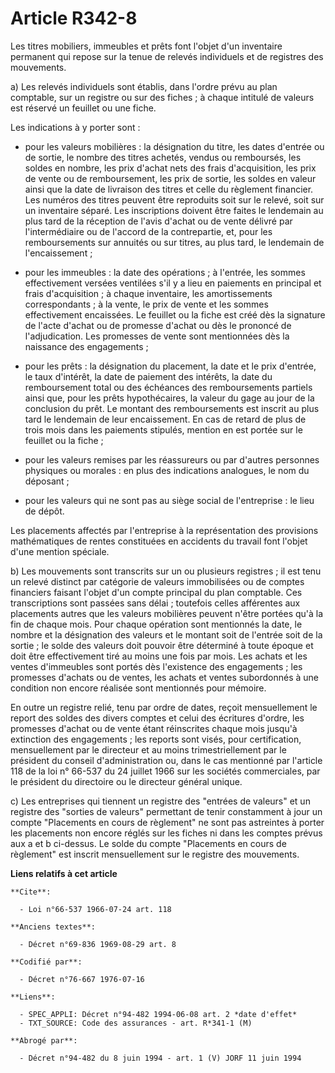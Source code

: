 # Article R342-8

Les titres mobiliers, immeubles et prêts font l'objet d'un inventaire permanent qui repose sur la tenue de relevés
individuels et de registres des mouvements.

a) Les relevés individuels sont établis, dans l'ordre prévu au plan comptable, sur un registre ou sur des fiches ; à chaque
intitulé de valeurs est réservé un feuillet ou une fiche.

Les indications à y porter sont :

- pour les valeurs mobilières : la désignation du titre, les dates d'entrée ou de sortie, le nombre des titres achetés,
vendus ou remboursés, les soldes en nombre, les prix d'achat nets des frais d'acquisition, les prix de vente ou de
remboursement, les prix de sortie, les soldes en valeur ainsi que la date de livraison des titres et celle du règlement
financier. Les numéros des titres peuvent être reproduits soit sur le relevé, soit sur un inventaire séparé. Les inscriptions
doivent être faites le lendemain au plus tard de la réception de l'avis d'achat ou de vente délivré par l'intermédiaire ou de
l'accord de la contrepartie, et, pour les remboursements sur annuités ou sur titres, au plus tard, le lendemain de
l'encaissement ;

- pour les immeubles : la date des opérations ; à l'entrée, les sommes effectivement versées ventilées s'il y a lieu en
paiements en principal et frais d'acquisition ; à chaque inventaire, les amortissements correspondants ; à la vente, le prix
de vente et les sommes effectivement encaissées. Le feuillet ou la fiche est créé dès la signature de l'acte d'achat ou de
promesse d'achat ou dès le prononcé de l'adjudication. Les promesses de vente sont mentionnées dès la naissance des
engagements ;

- pour les prêts : la désignation du placement, la date et le prix d'entrée, le taux d'intérêt, la date de paiement des
intérêts, la date du remboursement total ou des échéances des remboursements partiels ainsi que, pour les prêts
hypothécaires, la valeur du gage au jour de la conclusion du prêt. Le montant des remboursements est inscrit au plus tard le
lendemain de leur encaissement. En cas de retard de plus de trois mois dans les paiements stipulés, mention en est portée sur
le feuillet ou la fiche ;

- pour les valeurs remises par les réassureurs ou par d'autres personnes physiques ou morales : en plus des indications
analogues, le nom du déposant ;

- pour les valeurs qui ne sont pas au siège social de l'entreprise : le lieu de dépôt.

Les placements affectés par l'entreprise à la représentation des provisions mathématiques de rentes constituées en accidents
du travail font l'objet d'une mention spéciale.

b) Les mouvements sont transcrits sur un ou plusieurs registres ; il est tenu un relevé distinct par catégorie de valeurs
immobilisées ou de comptes financiers faisant l'objet d'un compte principal du plan comptable. Ces transcriptions sont
passées sans délai ; toutefois celles afférentes aux placements autres que les valeurs mobilières peuvent n'être portées qu'à
la fin de chaque mois. Pour chaque opération sont mentionnés la date, le nombre et la désignation des valeurs et le montant
soit de l'entrée soit de la sortie ; le solde des valeurs doit pouvoir être déterminé à toute époque et doit être
effectivement tiré au moins une fois par mois. Les achats et les ventes d'immeubles sont portés dès l'existence des
engagements ; les promesses d'achats ou de ventes, les achats et ventes subordonnés à une condition non encore réalisée sont
mentionnés pour mémoire.

En outre un registre relié, tenu par ordre de dates, reçoit mensuellement le report des soldes des divers comptes et celui
des écritures d'ordre, les promesses d'achat ou de vente étant réinscrites chaque mois jusqu'à extinction des engagements ;
les reports sont visés, pour certification, mensuellement par le directeur et au moins trimestriellement par le président du
conseil d'administration ou, dans le cas mentionné par l'article 118 de la loi n° 66-537 du 24 juillet 1966 sur les sociétés
commerciales, par le président du directoire ou le directeur général unique.

c) Les entreprises qui tiennent un registre des "entrées de valeurs" et un registre des "sorties de valeurs" permettant de
tenir constamment à jour un compte "Placements en cours de règlement" ne sont pas astreintes à porter les placements non
encore réglés sur les fiches ni dans les comptes prévus aux a et b ci-dessus. Le solde du compte "Placements en cours de
règlement" est inscrit mensuellement sur le registre des mouvements.

**Liens relatifs à cet article**

	**Cite**:

	  - Loi n°66-537 1966-07-24 art. 118

	**Anciens textes**:

	  - Décret n°69-836 1969-08-29 art. 8

	**Codifié par**:

	  - Décret n°76-667 1976-07-16

	**Liens**:

	  - SPEC_APPLI: Décret n°94-482 1994-06-08 art. 2 *date d'effet*
	  - TXT_SOURCE: Code des assurances - art. R*341-1 (M)

	**Abrogé par**:

	  - Décret n°94-482 du 8 juin 1994 - art. 1 (V) JORF 11 juin 1994
